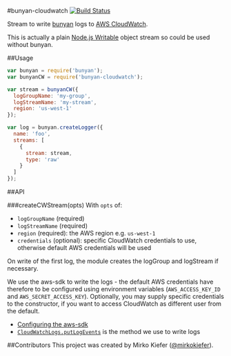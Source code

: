 #bunyan-cloudwatch [![Build Status](https://secure.travis-ci.org/mirkokiefer/bunyan-cloudwatch.svg)](http://travis-ci.org/mirkokiefer/bunyan-cloudwatch)

Stream to write [bunyan](https://github.com/trentm/node-bunyan) logs to [AWS CloudWatch](http://aws.amazon.com/cloudwatch/).

This is actually a plain [Node.js Writable](https://nodejs.org/api/stream.html#stream_class_stream_writable) object stream so could be used without bunyan.

##Usage

``` js
var bunyan = require('bunyan');
var bunyanCW = require('bunyan-cloudwatch');

var stream = bunyanCW({
  logGroupName: 'my-group',
  logStreamName: 'my-stream',
  region: 'us-west-1'
});

var log = bunyan.createLogger({
  name: 'foo',
  streams: [
    {
      stream: stream,
      type: 'raw'
    }
  ]
});
```

##API

###createCWStream(opts)
With `opts` of:

- `logGroupName` (required)
- `logStreamName` (required)
- `region` (required): the AWS region e.g. `us-west-1`
- `credentials` (optional): specific CloudWatch credentials to use, otherwise default AWS credentials will be used

On write of the first log, the module creates the logGroup and logStream if necessary.

We use the aws-sdk to write the logs - the default AWS credentials have therefore to be configured using environment variables (`AWS_ACCESS_KEY_ID` and `AWS_SECRET_ACCESS_KEY`). 
Optionally, you may supply specific credentials to the constructor, if you want to access CloudWatch as different user from the default.

- [Configuring the aws-sdk](http://docs.aws.amazon.com/AWSJavaScriptSDK/guide/node-configuring.html)
- [`CloudWatchLogs.putLogEvents`](http://docs.aws.amazon.com/AWSJavaScriptSDK/latest/AWS/CloudWatchLogs.html#putLogEvents-property) is the method we use to write logs

##Contributors
This project was created by Mirko Kiefer ([@mirkokiefer](https://github.com/mirkokiefer)).